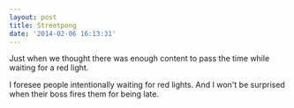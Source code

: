 ```yaml
---
layout: post
title: Streetpong
date: '2014-02-06 16:13:31'
---
```


<p>Just when we thought there was enough content to pass the time while waiting for a red light. </p>

<p>I foresee people intentionally waiting for red lights. And I won't be surprised when their boss fires them for being late. </p>

